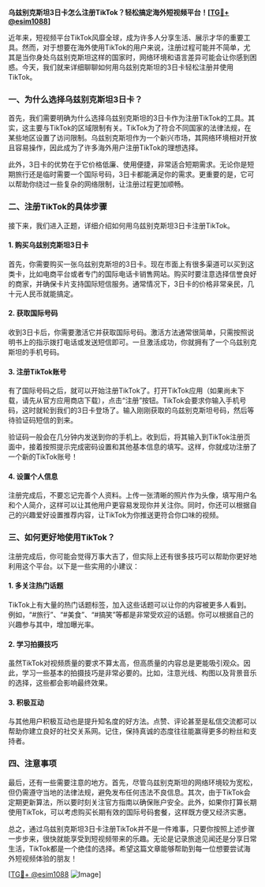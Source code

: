 **乌兹别克斯坦3日卡怎么注册TikTok？轻松搞定海外短视频平台！[[TG💪+ @esim1088](https://t.me/s/esim1088)]**

近年来，短视频平台TikTok风靡全球，成为许多人分享生活、展示才华的重要工具。然而，对于想要在海外使用TikTok的用户来说，注册过程可能并不简单，尤其是当你身处乌兹别克斯坦这样的国家时，网络环境和语言差异可能会让你感到困惑。今天，我们就来详细聊聊如何用乌兹别克斯坦的3日卡轻松注册并使用TikTok。

### 一、为什么选择乌兹别克斯坦3日卡？

首先，我们需要明确为什么选择乌兹别克斯坦的3日卡作为注册TikTok的工具。其实，这主要与TikTok的区域限制有关。TikTok为了符合不同国家的法律法规，在某些地区设置了访问限制。乌兹别克斯坦作为一个新兴市场，其网络环境相对开放且容易操作，因此成为了许多海外用户注册TikTok的理想选择。

此外，3日卡的优势在于它价格低廉、使用便捷，非常适合短期需求。无论你是短期旅行还是临时需要一个国际号码，3日卡都能满足你的需求。更重要的是，它可以帮助你绕过一些复杂的网络限制，让注册过程更加顺畅。

### 二、注册TikTok的具体步骤

接下来，我们进入正题，详细介绍如何用乌兹别克斯坦3日卡注册TikTok。

#### 1. 购买乌兹别克斯坦3日卡

首先，你需要购买一张乌兹别克斯坦的3日卡。现在市面上有很多渠道可以买到这类卡，比如电商平台或者专门的国际电话卡销售网站。购买时要注意选择信誉良好的商家，并确保卡片支持国际短信服务。通常情况下，3日卡的价格非常亲民，几十元人民币就能搞定。

#### 2. 获取国际号码

收到3日卡后，你需要激活它并获取国际号码。激活方法通常很简单，只需按照说明书上的指示拨打电话或发送短信即可。一旦激活成功，你就拥有了一个乌兹别克斯坦的手机号码。

#### 3. 注册TikTok账号

有了国际号码之后，就可以开始注册TikTok了。打开TikTok应用（如果尚未下载，请先从官方应用商店下载），点击“注册”按钮。TikTok会要求你输入手机号码，这时就轮到我们的3日卡登场了。输入刚刚获取的乌兹别克斯坦号码，然后等待验证码短信的到来。

验证码一般会在几分钟内发送到你的手机上。收到后，将其输入到TikTok注册页面中，接着按照提示完成密码设置和其他基本信息的填写。这样，你就成功注册了一个新的TikTok账号！

#### 4. 设置个人信息

注册完成后，不要忘记完善个人资料。上传一张清晰的照片作为头像，填写用户名和个人简介，这样可以让其他用户更容易发现你并关注你。同时，你还可以根据自己的兴趣爱好设置推荐内容，让TikTok为你推送更符合你口味的视频。

### 三、如何更好地使用TikTok？

注册完成后，你可能会觉得万事大吉了，但实际上还有很多技巧可以帮助你更好地利用这个平台。以下是一些实用的小建议：

#### 1. 多关注热门话题

TikTok上有大量的热门话题标签，加入这些话题可以让你的内容被更多人看到。例如，“#旅行”、“#美食”、“#搞笑”等都是非常受欢迎的话题。你可以根据自己的兴趣参与其中，增加曝光率。

#### 2. 学习拍摄技巧

虽然TikTok对视频质量的要求不算太高，但高质量的内容总是更能吸引观众。因此，学习一些基本的拍摄技巧是非常必要的。比如，注意光线、构图以及背景音乐的选择，这些都会影响最终效果。

#### 3. 积极互动

与其他用户积极互动也是提升知名度的好方法。点赞、评论甚至是私信交流都可以帮助你建立良好的社交关系网。记住，保持真诚的态度往往能赢得更多的粉丝和支持者。

### 四、注意事项

最后，还有一些需要注意的地方。首先，尽管乌兹别克斯坦的网络环境较为宽松，但仍需遵守当地的法律法规，避免发布任何违法不良信息。其次，由于TikTok会定期更新算法，所以要时刻关注官方指南以确保账户安全。此外，如果你打算长期使用TikTok，可以考虑购买长期有效的国际号码套餐，这样既方便又经济实惠。

总之，通过乌兹别克斯坦3日卡注册TikTok并不是一件难事，只要你按照上述步骤一步步来，很快就能享受到短视频带来的乐趣。无论是记录旅途见闻还是分享日常生活，TikTok都是一个绝佳的选择。希望这篇文章能够帮助到每一位想要尝试海外短视频体验的朋友！

[[TG💪+ @esim1088](https://t.me/s/esim1088) ![Image](https://i.postimg.cc/4NQfJmqS/Snipaste-2025-05-13-00-14-12.png)]